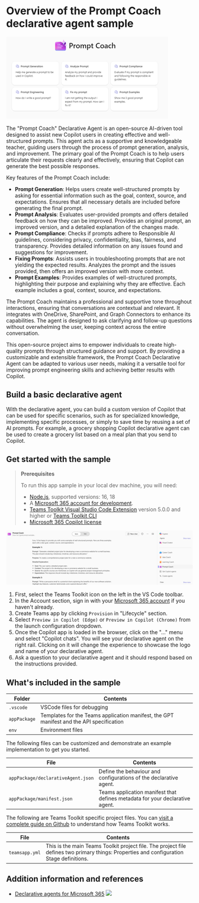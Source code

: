 # Overview of the Prompt Coach declarative agent sample
![Prompt Coach Start Screen](assets/PromptCoach1.png)

The "Prompt Coach" Declarative Agent is an open-source AI-driven tool designed to assist new Copilot users in creating effective and well-structured prompts. This agent acts as a supportive and knowledgeable teacher, guiding users through the process of prompt generation, analysis, and improvement. The primary goal of the Prompt Coach is to help users articulate their requests clearly and effectively, ensuring that Copilot can generate the best possible responses.

Key features of the Prompt Coach include:
- **Prompt Generation**: Helps users create well-structured prompts by asking for essential information such as the goal, context, source, and expectations. Ensures that all necessary details are included before generating the final prompt.
- **Prompt Analysis**: Evaluates user-provided prompts and offers detailed feedback on how they can be improved. Provides an original prompt, an improved version, and a detailed explanation of the changes made.
- **Prompt Compliance**: Checks if prompts adhere to Responsible AI guidelines, considering privacy, confidentiality, bias, fairness, and transparency. Provides detailed information on any issues found and suggestions for improvement.
- **Fixing Prompts**: Assists users in troubleshooting prompts that are not yielding the expected results. Analyzes the prompt and the issues provided, then offers an improved version with more context.
- **Prompt Examples**: Provides examples of well-structured prompts, highlighting their purpose and explaining why they are effective. Each example includes a goal, context, source, and expectations.

The Prompt Coach maintains a professional and supportive tone throughout interactions, ensuring that conversations are contextual and relevant. It integrates with OneDrive, SharePoint, and Graph Connectors to enhance its capabilities. The agent is designed to ask clarifying and follow-up questions without overwhelming the user, keeping context across the entire conversation.

This open-source project aims to empower individuals to create high-quality prompts through structured guidance and support. By providing a customizable and extensible framework, the Prompt Coach Declarative Agent can be adapted to various user needs, making it a versatile tool for improving prompt engineering skills and achieving better results with Copilot.

## Build a basic declarative agent

With the declarative agent, you can build a custom version of Copilot that can be used for specific scenarios, such as for specialized knowledge, implementing specific processes, or simply to save time by reusing a set of AI prompts. For example, a grocery shopping Copilot declarative agent can be used to create a grocery list based on a meal plan that you send to Copilot.

## Get started with the sample

> **Prerequisites**
>
> To run this app sample in your local dev machine, you will need:
>
> - [Node.js](https://nodejs.org/), supported versions: 16, 18
> - A [Microsoft 365 account for development](https://docs.microsoft.com/microsoftteams/platform/toolkit/accounts).
> - [Teams Toolkit Visual Studio Code Extension](https://aka.ms/teams-toolkit) version 5.0.0 and higher or [Teams Toolkit CLI](https://aka.ms/teamsfx-toolkit-cli)
> - [Microsoft 365 Copilot license](https://learn.microsoft.com/microsoft-365-copilot/extensibility/prerequisites#prerequisites)

![PromptCoach in Action](assets/PromptCoach2.png)

1. First, select the Teams Toolkit icon on the left in the VS Code toolbar.
2. In the Account section, sign in with your [Microsoft 365 account](https://docs.microsoft.com/microsoftteams/platform/toolkit/accounts) if you haven't already.
3. Create Teams app by clicking `Provision` in "Lifecycle" section.
4. Select `Preview in Copilot (Edge)` or `Preview in Copilot (Chrome)` from the launch configuration dropdown.
5. Once the Copilot app is loaded in the browser, click on the "…" menu and select "Copilot chats". You will see your declarative agent on the right rail. Clicking on it will change the experience to showcase the logo and name of your declarative agent.
6. Ask a question to your declarative agent and it should respond based on the instructions provided.

## What's included in the sample

| Folder       | Contents                                                                                 |
| ------------ | ---------------------------------------------------------------------------------------- |
| `.vscode`    | VSCode files for debugging                                                               |
| `appPackage` | Templates for the Teams application manifest, the GPT manifest and the API specification |
| `env`        | Environment files                                                                        |

The following files can be customized and demonstrate an example implementation to get you started.

| File                                 | Contents                                                                       |
| ------------------------------------ | ------------------------------------------------------------------------------ |
| `appPackage/declarativeAgent.json` | Define the behaviour and configurations of the declarative agent.            |
| `appPackage/manifest.json`           | Teams application manifest that defines metadata for your declarative agent. |

The following are Teams Toolkit specific project files. You can [visit a complete guide on Github](https://github.com/OfficeDev/TeamsFx/wiki/Teams-Toolkit-Visual-Studio-Code-v5-Guide#overview) to understand how Teams Toolkit works.

| File           | Contents                                                                                                                                  |
| -------------- | ----------------------------------------------------------------------------------------------------------------------------------------- |
| `teamsapp.yml` | This is the main Teams Toolkit project file. The project file defines two primary things: Properties and configuration Stage definitions. |

## Addition information and references

- [Declarative agents for Microsoft 365](https://aka.ms/teams-toolkit-declarative-agent)
![](https://m365-visitor-stats.azurewebsites.net/SamplesGallery/da-PromptCoach)
